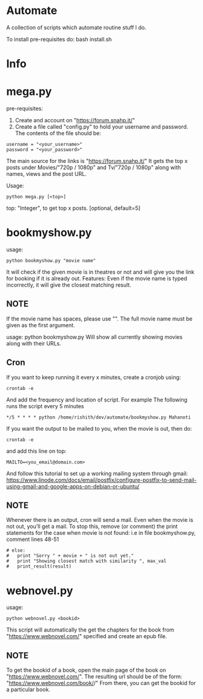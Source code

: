 Automate
========
A collection of scripts which automate routine stuff I do.

To install pre-requisites do:
bash install.sh

Info
====

mega.py
=======
pre-requisites:
1. Create and account on "https://forum.snahp.it/"
2. Create a file called "config.py" to hold your username and password.
The contents of the file should be:
```
username = "<your_username>"
password = "<your_password>"
```

The main source for the links is "https://forum.snahp.it/"
It gets the top x posts under Movies/"720p / 1080p" and Tv/"720p / 1080p" along with names, views and the post URL.

Usage:
```
python mega.py [<top>]
```
top: "Integer", to get top x posts. [optional, default=5]

bookmyshow.py
=============
usage: 
```
python bookmyshow.py "movie name"
```
It will check if the given movie is in theatres or not and will give you the link for booking if it is already out.
Features: Even if the movie name is typed incorrectly, it will give the closest matching result.

NOTE
---- 
If the movie name has spaces, please use "". The full movie name must be given as the first argument.

usage: python bookmyshow.py
Will show all currently showing movies along with their URLs.

Cron
-----
If you want to keep running it every x minutes, create a cronjob using:
```
crontab -e
```
And add the frequency and location of script.
For example The following runs the script every 5 minutes
```
*/5 * * * * python /home/rishith/dev/automate/bookmyshow.py Mahanoti
```

If you want the output to be mailed to you, when the movie is out, then do:
```
crontab -e
```
and add this line on top:
```
MAILTO=<you_email@domain.com>
```

And follow this tutorial to set up a working mailing system through gmail:
https://www.linode.com/docs/email/postfix/configure-postfix-to-send-mail-using-gmail-and-google-apps-on-debian-or-ubuntu/

NOTE 
----
Whenever there is an output, cron will send a mail. Even when the movie is not out, you'll get a mail. To stop this, remove (or comment) the print statements for the case when movie is not found:
i.e in file bookmyshow.py, comment lines 48-51
```
# else:
# 	print "Sorry " + movie + " is not out yet."
# 	print "Showing closest match with similarity ", max_val
# 	print_result(result)
```

webnovel.py
===========
usage: 
```
python webnovel.py <bookid>
```
This script will automatically the get the chapters for the book from "https://www.webnovel.com/" specified and create an epub file.

NOTE
---- 
To get the bookid of a book, open the main page of the book on "https://www.webnovel.com/". The resulting url should be of the form:
"https://www.webnovel.com/book/<bookid>/<name>"
From there, you can get the bookid for a particular book.
